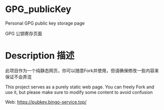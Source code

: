 # GPG_publicKey

Personal GPG public key storage page

GPG 公钥寄存页面

# Description 描述

此项目作为一个纯静态网页，你可以随意Fork并使用，但请确保修改一些内容来保证不会弄混

This project serves as a purely static web page. You can freely Fork and use it, but please make sure to modify some content to avoid confusion

Web: https://pubkey.bingo-service.top/